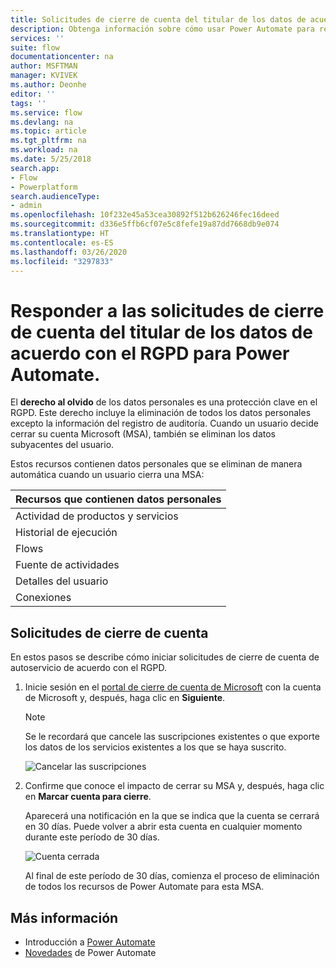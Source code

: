 ```yaml
---
title: Solicitudes de cierre de cuenta del titular de los datos de acuerdo con el RGPD en Power Automate para cuentas Microsoft (MSA) | Microsoft Docs
description: Obtenga información sobre cómo usar Power Automate para responder a solicitudes de cierre de cuenta del titular de los datos de acuerdo con el RGPD para cuentas de Microsoft.
services: ''
suite: flow
documentationcenter: na
author: MSFTMAN
manager: KVIVEK
ms.author: Deonhe
editor: ''
tags: ''
ms.service: flow
ms.devlang: na
ms.topic: article
ms.tgt_pltfrm: na
ms.workload: na
ms.date: 5/25/2018
search.app:
- Flow
- Powerplatform
search.audienceType:
- admin
ms.openlocfilehash: 10f232e45a53cea30892f512b626246fec16deed
ms.sourcegitcommit: d336e5ffb6cf07e5c8fefe19a87dd7668db9e074
ms.translationtype: HT
ms.contentlocale: es-ES
ms.lasthandoff: 03/26/2020
ms.locfileid: "3297833"
---
```

# <a name="responding-to-gdpr-data-subject-account-close-requests-for-power-automate"></a>Responder a las solicitudes de cierre de cuenta del titular de los datos de acuerdo con el RGPD para Power Automate.


El **derecho al olvido** de los datos personales es una protección clave en el RGPD. Este derecho incluye la eliminación de todos los datos personales excepto la información del registro de auditoría. Cuando un usuario decide cerrar su cuenta Microsoft (MSA), también se eliminan los datos subyacentes del usuario.

Estos recursos contienen datos personales que se eliminan de manera automática cuando un usuario cierra una MSA:

|Recursos que contienen datos personales|
|------|
|Actividad de productos y servicios|
|Historial de ejecución|
|Flows|
|Fuente de actividades|
|Detalles del usuario|
|Conexiones|

## <a name="account-close-requests"></a>Solicitudes de cierre de cuenta

En estos pasos se describe cómo iniciar solicitudes de cierre de cuenta de autoservicio de acuerdo con el RGPD.

1. Inicie sesión en el [portal de cierre de cuenta de Microsoft](https://go.microsoft.com/fwlink/?LinkId=523898) con la cuenta de Microsoft y, después, haga clic en **Siguiente**.

    > [!NOTE]
    > Se le recordará que cancele las suscripciones existentes o que exporte los datos de los servicios existentes a los que se haya suscrito.
    >
    >

    ![Cancelar las suscripciones](./media/gdpr-dsr-delete-msa/accountclose.png)

1. Confirme que conoce el impacto de cerrar su MSA y, después, haga clic en **Marcar cuenta para cierre**.

    Aparecerá una notificación en la que se indica que la cuenta se cerrará en 30 días. Puede volver a abrir esta cuenta en cualquier momento durante este período de 30 días.

    ![Cuenta cerrada](./media/gdpr-dsr-delete-msa/accountclosed.png)

    Al final de este período de 30 días, comienza el proceso de eliminación de todos los recursos de Power Automate para esta MSA.

## <a name="learn-more"></a>Más información

* Introducción a [Power Automate](getting-started.md)
* [Novedades](release-notes.md) de Power Automate
